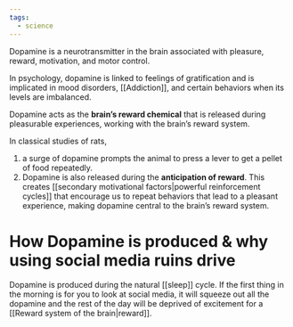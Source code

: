 ```yaml
---
tags:
  - science
---
```

Dopamine is a neurotransmitter in the brain associated with pleasure, reward, motivation, and motor control.

In psychology, dopamine is linked to feelings of gratification and is implicated in mood disorders, [[Addiction]], and certain behaviors when its levels are imbalanced.

Dopamine acts as the **brain’s reward chemical** that is released during pleasurable experiences, working with the brain’s reward system. 

In classical studies of rats, 
1. a surge of dopamine prompts the animal to press a lever to get a pellet of food repeatedly.
2. Dopamine is also released during the **anticipation of reward**. This creates [[secondary motivational factors|powerful reinforcement cycles]] that encourage us to repeat behaviors that lead to a pleasant experience, making dopamine central to the brain’s reward system.

# How Dopamine is produced & why using social media ruins drive
Dopamine is produced during the natural [[sleep]] cycle. If the first thing in the morning is for you to look at social media, it will squeeze out all the dopamine and the rest of the day will be deprived of excitement for a [[Reward system of the brain|reward]]. 


